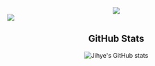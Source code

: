 <!--### Hi there 👋-->

<!--
**jihye1006/jihye1006** is a ✨ _special_ ✨ repository because its `README.md` (this file) appears on your GitHub profile.

Here are some ideas to get you started:

- 🔭 I’m currently working on ...
- 🌱 I’m currently learning ...
- 👯 I’m looking to collaborate on ...
- 🤔 I’m looking for help with ...
- 💬 Ask me about ...
- 📫 How to reach me: ...
- 😄 Pronouns: ...
- ⚡ Fun fact: ...
-->
<div align= "center">
    <img src="https://capsule-render.vercel.app/api?type=waving&color=gradient&height=180&text=Jihye's%20Github&animation=&fontColor=000000&fontSize=50" />
    </div>
    
<img src="https://capsule-render.vercel.app/api?type=waving&color=BDBDC8&height=150&section=header" />

<div align="center">
  <h2>GitHub Stats</h2>
  <img src="https://github-readme-stats.vercel.app/api?username=jihye1006&show_icons=true&theme=graywhite" alt="Jihye's GitHub stats">
</div>

